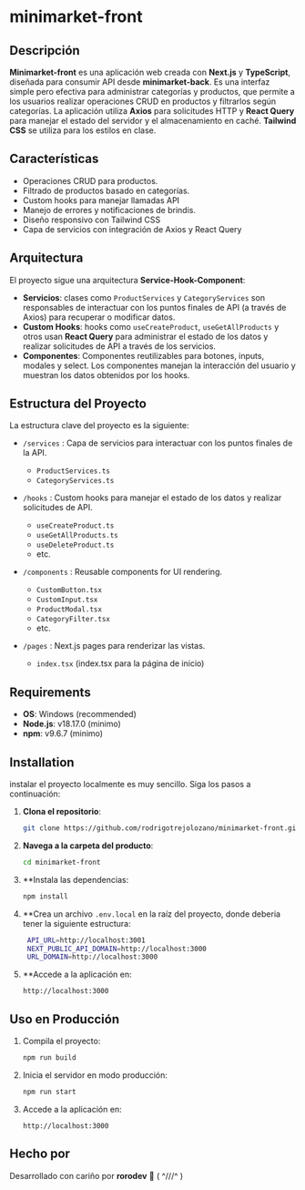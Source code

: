
# minimarket-front

## Descripción

**Minimarket-front** es una aplicación web creada con **Next.js** y **TypeScript**, diseñada para consumir API desde **minimarket-back**. Es una interfaz simple pero efectiva para administrar categorías y productos, que permite a los usuarios realizar operaciones CRUD en productos y filtrarlos según categorías. La aplicación utiliza **Axios** para solicitudes HTTP y **React Query** para manejar el estado del servidor y el almacenamiento en caché. **Tailwind CSS** se utiliza para los estilos en clase.

## Características

- Operaciones CRUD para productos.
- Filtrado de productos basado en categorías.
- Custom hooks para manejar llamadas API
- Manejo de errores y notificaciones de brindis.
- Diseño responsivo con Tailwind CSS
- Capa de servicios con integración de Axios y React Query

## Arquitectura

El proyecto sigue una arquitectura **Service-Hook-Component**:

- **Servicios**: clases como `ProductServices` y `CategoryServices` son responsables de interactuar con los puntos finales de API (a través de Axios) para recuperar o modificar datos.
- **Custom Hooks**: hooks como `useCreateProduct`, `useGetAllProducts` y otros usan **React Query** para administrar el estado de los datos y realizar solicitudes de API a través de los servicios.
- **Componentes**: Componentes reutilizables para botones, inputs, modales y select. Los componentes manejan la interacción del usuario y muestran los datos obtenidos por los hooks.

## Estructura del Proyecto

La estructura clave del proyecto es la siguiente:

- `/services` : Capa de servicios para interactuar con los puntos finales de la API.
  - `ProductServices.ts`
  - `CategoryServices.ts`
  
- `/hooks` : Custom hooks para manejar el estado de los datos y realizar solicitudes de API.
  - `useCreateProduct.ts`
  - `useGetAllProducts.ts`
  - `useDeleteProduct.ts`
  - etc.

- `/components` : Reusable components for UI rendering.
  - `CustomButton.tsx`
  - `CustomInput.tsx`
  - `ProductModal.tsx`
  - `CategoryFilter.tsx`
  - etc.

- `/pages` : Next.js pages para renderizar las vistas.
  - `index.tsx` (index.tsx para la página de inicio)

## Requirements

- **OS**: Windows (recommended)
- **Node.js**: v18.17.0 (minimo)
- **npm**: v9.6.7 (minimo)

## Installation

instalar el proyecto localmente es muy sencillo. Siga los pasos a continuación:

1. **Clona el repositorio**:
   ```bash
   git clone https://github.com/rodrigotrejolozano/minimarket-front.git
   ```
   
2. **Navega a la carpeta del producto**:

   ```bash
   cd minimarket-front
   ```

3. **Instala las dependencias:
   ```bash
   npm install
   ```

4. **Crea un archivo `.env.local` en la raíz del proyecto, donde deberia tener la siguiente estructura:
   ```bash
    API_URL=http://localhost:3001
    NEXT_PUBLIC_API_DOMAIN=http://localhost:3000
    URL_DOMAIN=http://localhost:3000
   ```

5. **Accede a la aplicación en:
   ```
   http://localhost:3000
   ```


## Uso en Producción

1. Compila el proyecto:
   ```bash
   npm run build
   ```

2. Inicia el servidor en modo producción:
   ```bash
   npm run start
   ```

3. Accede a la aplicación en:
   ```
   http://localhost:3000
    ```
## Hecho por

Desarrollado con cariño por **rorodev** 🖤 ( ^///^ )